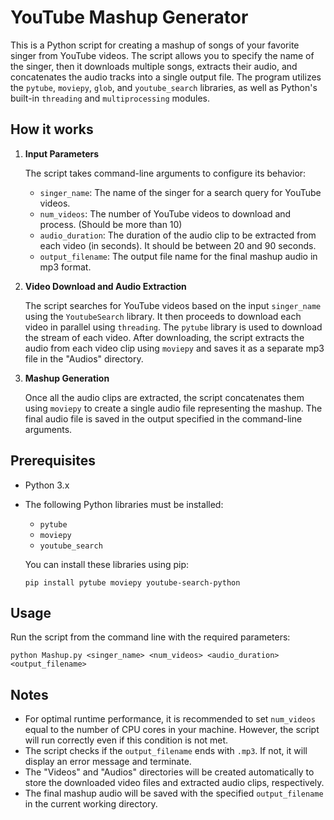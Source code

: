 # YouTube Mashup Generator

This is a Python script for creating a mashup of songs of your favorite singer from YouTube videos. The script allows you to specify the name of the singer, then it downloads multiple songs, extracts their audio, and concatenates the audio tracks into a single output file. The program utilizes the `pytube`, `moviepy`, `glob`, and `youtube_search` libraries, as well as Python's built-in `threading` and `multiprocessing` modules.

## How it works

1. **Input Parameters**

   The script takes command-line arguments to configure its behavior:

   - `singer_name`: The name of the singer for a search query for YouTube videos.
   - `num_videos`: The number of YouTube videos to download and process. (Should be more than 10)
   - `audio_duration`: The duration of the audio clip to be extracted from each video (in seconds). It should be between 20 and 90 seconds.
   - `output_filename`: The output file name for the final mashup audio in mp3 format.

2. **Video Download and Audio Extraction**

   The script searches for YouTube videos based on the input `singer_name` using the `YoutubeSearch` library. It then proceeds to download each video in parallel using `threading`. The `pytube` library is used to download the stream of each video. After downloading, the script extracts the audio from each video clip using `moviepy` and saves it as a separate mp3 file in the "Audios" directory.

3. **Mashup Generation**

   Once all the audio clips are extracted, the script concatenates them using `moviepy` to create a single audio file representing the mashup. The final audio file is saved in the output specified in the command-line arguments.

## Prerequisites

- Python 3.x
- The following Python libraries must be installed:
  - `pytube`
  - `moviepy`
  - `youtube_search`

  You can install these libraries using pip:
  ```
  pip install pytube moviepy youtube-search-python
  ```

## Usage

Run the script from the command line with the required parameters:

``` 
python Mashup.py <singer_name> <num_videos> <audio_duration> <output_filename>
```

## Notes

- For optimal runtime performance, it is recommended to set `num_videos` equal to the number of CPU cores in your machine. However, the script will run correctly even if this condition is not met.
- The script checks if the `output_filename` ends with `.mp3`. If not, it will display an error message and terminate.
- The "Videos" and "Audios" directories will be created automatically to store the downloaded video files and extracted audio clips, respectively.
- The final mashup audio will be saved with the specified `output_filename` in the current working directory.




